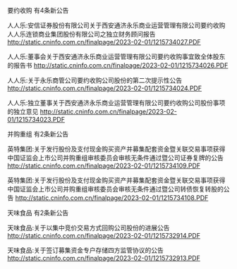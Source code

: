 要约收购 有4条新公告 

人人乐:安信证券股份有限公司关于西安通济永乐商业运营管理有限公司要约收购人人乐连锁商业集团股份有限公司之独立财务顾问报告 http://static.cninfo.com.cn/finalpage/2023-02-01/1215734027.PDF 

人人乐:董事会关于西安通济永乐商业运营管理有限公司要约收购事宜致全体股东的报告书 http://static.cninfo.com.cn/finalpage/2023-02-01/1215734026.PDF 

人人乐:关于永乐商管公司要约收购公司股份的第二次提示性公告 http://static.cninfo.com.cn/finalpage/2023-02-01/1215734024.PDF 

人人乐:独立董事关于西安通济永乐商业运营管理有限公司要约收购公司股份事项的独立意见 http://static.cninfo.com.cn/finalpage/2023-02-01/1215734023.PDF 

并购重组 有2条新公告 

英特集团:关于发行股份及支付现金购买资产并募集配套资金暨关联交易事项获得中国证监会上市公司并购重组审核委员会审核无条件通过暨公司证券复牌的公告 http://static.cninfo.com.cn/finalpage/2023-02-01/1215734109.PDF 

英特集团:关于发行股份及支付现金购买资产并募集配套资金暨关联交易事项获得中国证监会上市公司并购重组审核委员会审核无条件通过暨公司转债恢复转股的公告 http://static.cninfo.com.cn/finalpage/2023-02-01/1215734108.PDF 

天味食品 有2条新公告 

天味食品:关于以集中竞价交易方式回购公司股份的进展公告 http://static.cninfo.com.cn/finalpage/2023-02-01/1215732914.PDF 

天味食品:关于签订募集资金专户存储四方监管协议的公告 http://static.cninfo.com.cn/finalpage/2023-02-01/1215732913.PDF 

